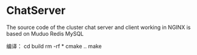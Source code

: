 # ChatServer
The source code of the cluster chat server and client working in NGINX is based on Muduo Redis MySQL

编译：
cd build
rm -rf *
cmake ..
make
